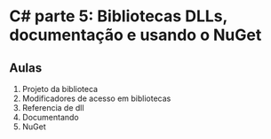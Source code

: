 # C# parte 5: Bibliotecas DLLs, documentação e usando o NuGet

## Aulas
1. Projeto da biblioteca
2. Modificadores de acesso em bibliotecas
3. Referencia de dll
4. Documentando
5. NuGet
